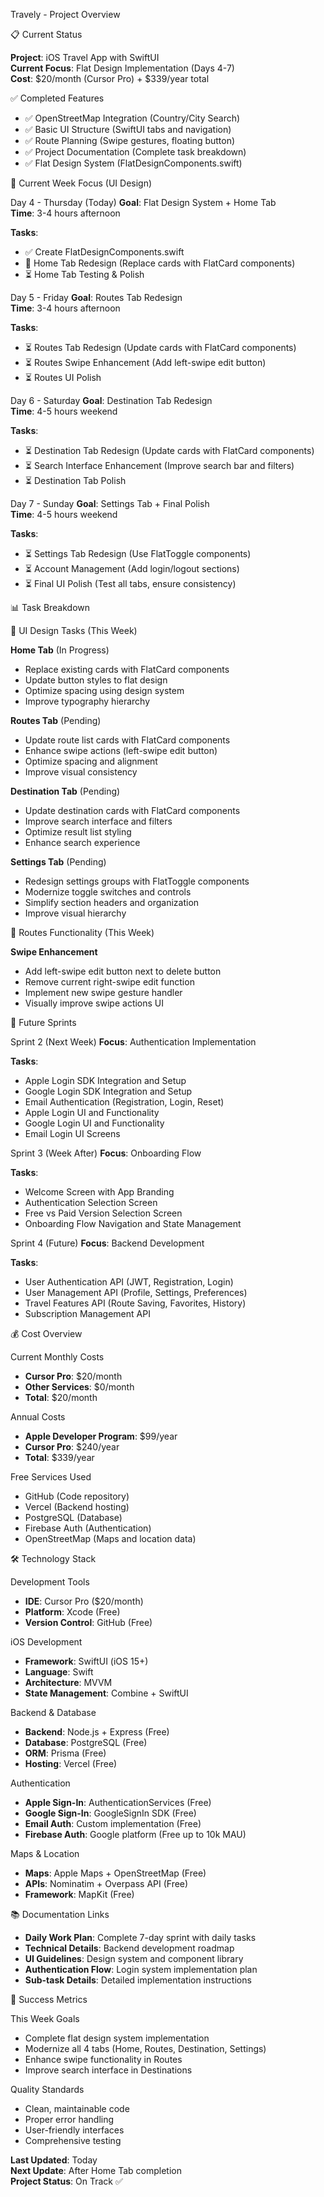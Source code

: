 Travely - Project Overview

📋 Current Status

**Project**: iOS Travel App with SwiftUI  
**Current Focus**: Flat Design Implementation (Days 4-7)  
**Cost**: $20/month (Cursor Pro) + $339/year total  

✅ Completed Features

- ✅ OpenStreetMap Integration (Country/City Search)
- ✅ Basic UI Structure (SwiftUI tabs and navigation)
- ✅ Route Planning (Swipe gestures, floating button)
- ✅ Project Documentation (Complete task breakdown)
- ✅ Flat Design System (FlatDesignComponents.swift)

🎯 Current Week Focus (UI Design)

Day 4 - Thursday (Today)
**Goal**: Flat Design System + Home Tab  
**Time**: 3-4 hours afternoon

**Tasks**:
- ✅ Create FlatDesignComponents.swift
- 🔄 Home Tab Redesign (Replace cards with FlatCard components)
- ⏳ Home Tab Testing & Polish

Day 5 - Friday
**Goal**: Routes Tab Redesign  
**Time**: 3-4 hours afternoon

**Tasks**:
- ⏳ Routes Tab Redesign (Update cards with FlatCard components)
- ⏳ Routes Swipe Enhancement (Add left-swipe edit button)
- ⏳ Routes UI Polish

Day 6 - Saturday
**Goal**: Destination Tab Redesign  
**Time**: 4-5 hours weekend

**Tasks**:
- ⏳ Destination Tab Redesign (Update cards with FlatCard components)
- ⏳ Search Interface Enhancement (Improve search bar and filters)
- ⏳ Destination Tab Polish

Day 7 - Sunday
**Goal**: Settings Tab + Final Polish  
**Time**: 4-5 hours weekend

**Tasks**:
- ⏳ Settings Tab Redesign (Use FlatToggle components)
- ⏳ Account Management (Add login/logout sections)
- ⏳ Final UI Polish (Test all tabs, ensure consistency)

📊 Task Breakdown

🎨 UI Design Tasks (This Week)

**Home Tab** (In Progress)
- Replace existing cards with FlatCard components
- Update button styles to flat design
- Optimize spacing using design system
- Improve typography hierarchy

**Routes Tab** (Pending)
- Update route list cards with FlatCard components
- Enhance swipe actions (left-swipe edit button)
- Optimize spacing and alignment
- Improve visual consistency

**Destination Tab** (Pending)
- Update destination cards with FlatCard components
- Improve search interface and filters
- Optimize result list styling
- Enhance search experience

**Settings Tab** (Pending)
- Redesign settings groups with FlatToggle components
- Modernize toggle switches and controls
- Simplify section headers and organization
- Improve visual hierarchy

🔄 Routes Functionality (This Week)

**Swipe Enhancement**
- Add left-swipe edit button next to delete button
- Remove current right-swipe edit function
- Implement new swipe gesture handler
- Visually improve swipe actions UI

🚀 Future Sprints

Sprint 2 (Next Week)
**Focus**: Authentication Implementation

**Tasks**:
- Apple Login SDK Integration and Setup
- Google Login SDK Integration and Setup
- Email Authentication (Registration, Login, Reset)
- Apple Login UI and Functionality
- Google Login UI and Functionality
- Email Login UI Screens

Sprint 3 (Week After)
**Focus**: Onboarding Flow

**Tasks**:
- Welcome Screen with App Branding
- Authentication Selection Screen
- Free vs Paid Version Selection Screen
- Onboarding Flow Navigation and State Management

Sprint 4 (Future)
**Focus**: Backend Development

**Tasks**:
- User Authentication API (JWT, Registration, Login)
- User Management API (Profile, Settings, Preferences)
- Travel Features API (Route Saving, Favorites, History)
- Subscription Management API

💰 Cost Overview

Current Monthly Costs
- **Cursor Pro**: $20/month
- **Other Services**: $0/month
- **Total**: $20/month

Annual Costs
- **Apple Developer Program**: $99/year
- **Cursor Pro**: $240/year
- **Total**: $339/year

Free Services Used
- GitHub (Code repository)
- Vercel (Backend hosting)
- PostgreSQL (Database)
- Firebase Auth (Authentication)
- OpenStreetMap (Maps and location data)

🛠 Technology Stack

Development Tools
- **IDE**: Cursor Pro ($20/month)
- **Platform**: Xcode (Free)
- **Version Control**: GitHub (Free)

iOS Development
- **Framework**: SwiftUI (iOS 15+)
- **Language**: Swift
- **Architecture**: MVVM
- **State Management**: Combine + SwiftUI

Backend & Database
- **Backend**: Node.js + Express (Free)
- **Database**: PostgreSQL (Free)
- **ORM**: Prisma (Free)
- **Hosting**: Vercel (Free)

Authentication
- **Apple Sign-In**: AuthenticationServices (Free)
- **Google Sign-In**: GoogleSignIn SDK (Free)
- **Email Auth**: Custom implementation (Free)
- **Firebase Auth**: Google platform (Free up to 10k MAU)

Maps & Location
- **Maps**: Apple Maps + OpenStreetMap (Free)
- **APIs**: Nominatim + Overpass API (Free)
- **Framework**: MapKit (Free)

📚 Documentation Links

- **Daily Work Plan**: Complete 7-day sprint with daily tasks
- **Technical Details**: Backend development roadmap
- **UI Guidelines**: Design system and component library
- **Authentication Flow**: Login system implementation plan
- **Sub-task Details**: Detailed implementation instructions

🎯 Success Metrics

This Week Goals
- Complete flat design system implementation
- Modernize all 4 tabs (Home, Routes, Destination, Settings)
- Enhance swipe functionality in Routes
- Improve search interface in Destinations

Quality Standards
- Clean, maintainable code
- Proper error handling
- User-friendly interfaces
- Comprehensive testing

**Last Updated**: Today  
**Next Update**: After Home Tab completion  
**Project Status**: On Track ✅
